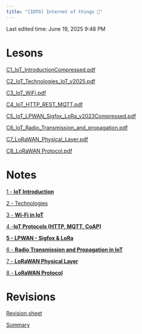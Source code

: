 ```yaml
---
title: "[IOTG] Internet of things 󰛳"
---
```

Last edited time: June 19, 2025 9:48 PM

# Lesons

[C1_IoT_IntroductionCompressed.pdf](%5BIOTG%5D%20Internet%20of%20things/C1_IoT_IntroductionCompressed.pdf)

[C2_IoT_Technologies_IoT_v2025.pdf](%5BIOTG%5D%20Internet%20of%20things/C2_IoT_Technologies_IoT_v2025.pdf)

[C3_IoT_WiFi.pdf](%5BIOTG%5D%20Internet%20of%20things/C3_IoT_WiFi.pdf)

[C4_IoT_HTTP_REST_MQTT.pdf](%5BIOTG%5D%20Internet%20of%20things/C4_IoT_HTTP_REST_MQTT.pdf)

[C5_IoT_LPWAN_Sigfox_LoRa_v2023Compressed.pdf](%5BIOTG%5D%20Internet%20of%20things/C5_IoT_LPWAN_Sigfox_LoRa_v2023Compressed.pdf)

[C6_IoT_Radio_Transmission_and_propagation.pdf](%5BIOTG%5D%20Internet%20of%20things/C6_IoT_Radio_Transmission_and_propagation.pdf)

[C7_LoRaWAN_Physical_Layer.pdf](%5BIOTG%5D%20Internet%20of%20things/C7_LoRaWAN_Physical_Layer.pdf)

[C8_LoRaWAN Protocol.pdf](%5BIOTG%5D%20Internet%20of%20things/C8_LoRaWAN_Protocol.pdf)

# Notes

[1 - **IoT Introduction**](%5BIOTG%5D%20Internet%20of%20things/1%20-%20IoT%20Introduction.md)

[2 - Technologies](%5BIOTG%5D%20Internet%20of%20things/2%20-%20Technologies.md)

[3 - **Wi-Fi in IoT**](%5BIOTG%5D%20Internet%20of%20things/3%20-%20Wi-Fi%20in%20IoT.md)

[4 -**IoT Protocols (HTTP, MQTT, CoAP)**](%5BIOTG%5D%20Internet%20of%20things/4%20-IoT%20Protocols%20(HTTP,%20MQTT,%20CoAP).md)

[**5 - LPWAN - Sigfox & LoRa**](%5BIOTG%5D%20Internet%20of%20things/5%20-%20LPWAN%20-%20Sigfox%20&%20LoRa.md)

[6 - **Radio Transmission and Propagation in IoT**](%5BIOTG%5D%20Internet%20of%20things/6%20-%20Radio%20Transmission%20and%20Propagation%20in%20IoT.md)

[7 - **LoRaWAN Physical Layer**](%5BIOTG%5D%20Internet%20of%20things/7%20-%20LoRaWAN%20Physical%20Layer.md)

[8 - **LoRaWAN Protocol**](%5BIOTG%5D%20Internet%20of%20things/8%20-%20LoRaWAN%20Protocol.md)

# Revisions

[Revision sheet](%5BIOTG%5D%20Internet%20of%20things/Revision%20sheet.md)

[Summary](%5BIOTG%5D%20Internet%20of%20things/Summary.md)
